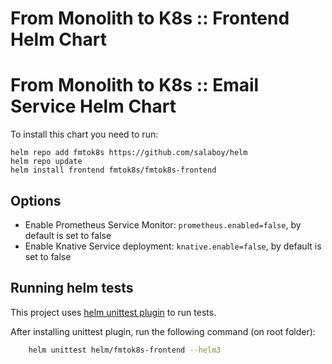 # From Monolith to K8s :: Frontend Helm Chart

# From Monolith to K8s :: Email Service Helm Chart

To install this chart you need to run: 

```
helm repo add fmtok8s https://github.com/salaboy/helm
helm repo update
helm install frontend fmtok8s/fmtok8s-frontend
```

## Options

- Enable Prometheus Service Monitor: `prometheus.enabled=false`, by default is set to false 
- Enable Knative Service deployment: `knative.enable=false`, by default is set to false 

## Running helm tests

This project uses [helm unittest plugin](https://github.com/helm-unittest/helm-unittest/) to run tests.

After installing unittest plugin, run the following command (on root folder):

```sh
    helm unittest helm/fmtok8s-frontend --helm3
```